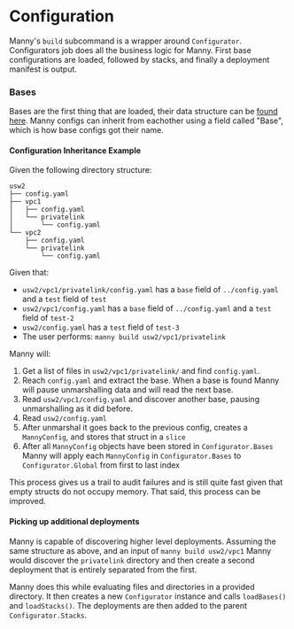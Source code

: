 # Configuration

Manny's `build` subcommand is a wrapper around `Configurator`. Configurators job does all the business logic for Manny.
First base configurations are loaded, followed by stacks, and finally a deployment manifest is output.

### Bases

Bases are the first thing that are loaded, their data structure can be 
[found here](https://github.com/keikoproj/manny/blob/master/configurator/configurator.go#L113-L138). Manny
configs can inherit from eachother using a field called "Base", which is how base configs got their name.

#### Configuration Inheritance Example

Given the following directory structure:

    usw2
    ├── config.yaml
    ├── vpc1
    │   ├── config.yaml
    │   └── privatelink
    │       └── config.yaml
    └── vpc2
        ├── config.yaml
        └── privatelink
            └── config.yaml

Given that:
- `usw2/vpc1/privatelink/config.yaml` has a `base` field of `../config.yaml` and a `test` field of `test`
- `usw2/vpc1/config.yaml` has a `base` field of `../config.yaml` and a `test` field of `test-2`
- `usw2/config.yaml` has a `test` field of `test-3`
- The user performs: `manny build usw2/vpc1/privatelink`

Manny will:
1. Get a list of files in `usw2/vpc1/privatelink/` and find `config.yaml`.
2. Reach `config.yaml` and extract the base. When a base is found Manny will pause unmarshalling data and will read the 
next base.
3. Read `usw2/vpc1/config.yaml` and discover another base, pausing unmarshalling as it did before.
4. Read `usw2/config.yaml`
5. After unmarshal it goes back to the previous config, creates a `MannyConfig`, and stores that struct in a `slice`
6. After all `MannyConfig` objects have been stored in `Configurator.Bases` Manny will apply each `MannyConfig` in 
`Configurator.Bases` to `Configurator.Global` from first to last index

This process gives us a trail to audit failures and is still quite fast given that empty structs do not occupy memory.
That said, this process can be improved.

#### Picking up additional deployments

Manny is capable of discovering higher level deployments. Assuming the same structure as above, and an input of 
`manny build usw2/vpc1` Manny would discover the `privatelink` directory and then create a second deployment that is 
entirely separated from the first.

Manny does this while evaluating files and directories in a provided directory. It then creates a new `Configurator` 
instance and calls `loadBases()` and `loadStacks()`. The deployments are then added to the parent `Configurator.Stacks`.
